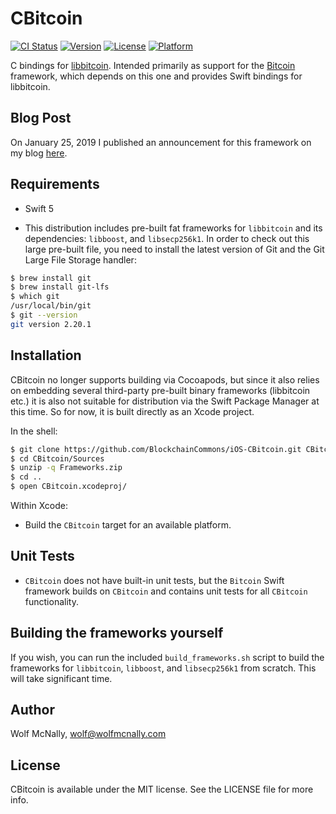 # CBitcoin

[![CI Status](https://img.shields.io/travis/wolfmcnally/CBitcoin.svg?style=flat)](https://travis-ci.org/wolfmcnally/CBitcoin)
[![Version](https://img.shields.io/cocoapods/v/CBitcoin.svg?style=flat)](https://cocoapods.org/pods/CBitcoin)
[![License](https://img.shields.io/cocoapods/l/CBitcoin.svg?style=flat)](https://cocoapods.org/pods/CBitcoin)
[![Platform](https://img.shields.io/cocoapods/p/CBitcoin.svg?style=flat)](https://cocoapods.org/pods/CBitcoin)

C bindings for [libbitcoin](https://github.com/libbitcoin). Intended primarily as support for the [Bitcoin](https://github.com/BlockchainCommons/iOS-Bitcoin) framework, which depends on this one and provides Swift bindings for libbitcoin.

## Blog Post

On January 25, 2019 I published an announcement for this framework on my blog [here](https://wolfmcnally.com/125/announcing-open-source-bitcoin-framework-for-ios/).

## Requirements

* Swift 5

* This distribution includes pre-built fat frameworks for `libbitcoin` and its dependencies: `libboost`, and `libsecp256k1`. In order to check out this large pre-built file, you need to install the latest version of Git and the Git Large File Storage handler:

```bash
$ brew install git
$ brew install git-lfs
$ which git
/usr/local/bin/git
$ git --version
git version 2.20.1
```

## Installation

CBitcoin no longer supports building via Cocoapods, but since it also relies on embedding several third-party pre-built binary frameworks (libbitcoin etc.) it is also not suitable for distribution via the Swift Package Manager at this time. So for now, it is built directly as an Xcode project.

In the shell:

```bash
$ git clone https://github.com/BlockchainCommons/iOS-CBitcoin.git CBitcoin
$ cd CBitcoin/Sources
$ unzip -q Frameworks.zip
$ cd ..
$ open CBitcoin.xcodeproj/
```

Within Xcode:

* Build the `CBitcoin` target for an available platform.

## Unit Tests

* `CBitcoin` does not have built-in unit tests, but the `Bitcoin` Swift framework builds on `CBitcoin` and contains unit tests for all `CBitcoin` functionality.

## Building the frameworks yourself

If you wish, you can run the included `build_frameworks.sh` script to build the frameworks for `libbitcoin`, `libboost`, and `libsecp256k1` from scratch. This will take significant time.

## Author

Wolf McNally, wolf@wolfmcnally.com

## License

CBitcoin is available under the MIT license. See the LICENSE file for more info.
